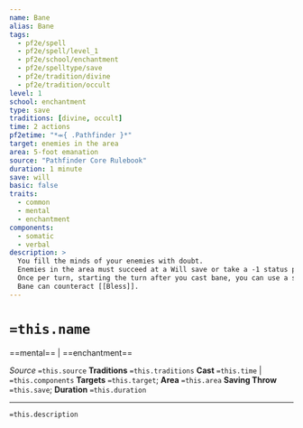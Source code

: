 ```yaml
---
name: Bane
alias: Bane
tags:
  - pf2e/spell
  - pf2e/spell/level_1
  - pf2e/school/enchantment
  - pf2e/spelltype/save
  - pf2e/tradition/divine
  - pf2e/tradition/occult
level: 1
school: enchantment
type: save
traditions: [divine, occult]
time: 2 actions
pf2etime: "*⬺{ .Pathfinder }*"
target: enemies in the area
area: 5-foot emanation
source: "Pathfinder Core Rulebook"
duration: 1 minute
save: will
basic: false
traits:
  - common
  - mental
  - enchantment
components:
  - somatic
  - verbal
description: >
  You fill the minds of your enemies with doubt.
  Enemies in the area must succeed at a Will save or take a -1 status penalty to attack rolls as long as they are in the area.
  Once per turn, starting the turn after you cast bane, you can use a single action, which has the concentrate trait, to increase the emanation's radius by 5 feet and force enemies in the area that weren't yet affected to attempt another saving throw.
  Bane can counteract [[Bless]].
---
```

# `=this.name`
==mental== | ==enchantment==

*Source* `=this.source`
**Traditions** `=this.traditions`
**Cast** `=this.time` | `=this.components`
**Targets** `=this.target`; **Area** `=this.area`
**Saving Throw** `=this.save`; **Duration** `=this.duration`

***
`=this.description`